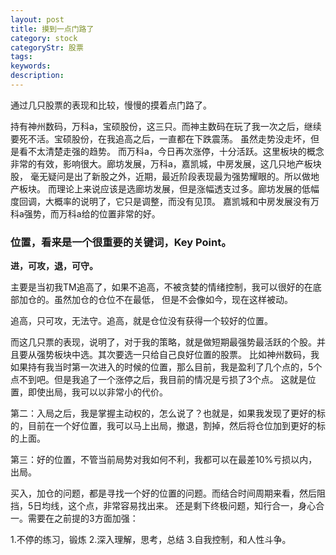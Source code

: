 ```yaml
---
layout: post
title: 摸到一点门路了
category: stock
categoryStr: 股票
tags: 
keywords: 
description: 
---
```



通过几只股票的表现和比较，慢慢的摸着点门路了。

持有神州数码，万科a，宝硕股份，这三只。而神主数码在玩了我一次之后，继续要死不活。宝硕股份，在我追高之后，一直都在下跌震荡。
虽然走势没走坏，但是看不太清楚走强的趋势。
而万科a，今日再次涨停，十分活跃。这里板块的概念非常的有效，影响很大。廊坊发展，万科a，嘉凯城，中房发展，这几只地产板块股，
毫无疑问是出了新股之外，近期，最近阶段表现最为强势耀眼的。所以做地产板块。
而理论上来说应该是选廊坊发展，但是涨幅透支过多。廊坊发展的低幅度回调，大概率的说明了，它只是调整，而没有见顶。
嘉凯城和中房发展没有万科a强势，而万科a给的位置非常的好。

### 位置，看来是一个很重要的关键词，Key Point。

<B>进，可攻，退，可守。</B>


主要是当初我TM追高了，如果不追高，不被贪婪的情绪控制，我可以很好的在底部加仓的。虽然加仓的仓位不在最低，
但是不会像如今，现在这样被动。

追高，只可攻，无法守。追高，就是仓位没有获得一个较好的位置。

而这几只票的表现，说明了，对于我的策略，就是做短期最强势最活跃的个股。并且要从强势板块中选。其次要选一只给自己良好位置的股票。
比如神州数码，我如果持有我当时第一次进入的时候的位置，那么目前，我是盈利了几个点的，5个点不到吧。但是我追了一个涨停之后，我目前的情况是亏损了3个点。
这就是位置，即使出局，我可以以非常小的代价。

第二：入局之后，我是掌握主动权的，怎么说了？也就是，如果我发现了更好的标的，目前在一个好位置，我可以马上出局，撤退，割掉，然后将仓位加到更好的标的上面。

第三：好的位置，不管当前局势对我如何不利，我都可以在最差10%亏损以内，出局。


买入，加仓的问题，都是寻找一个好的位置的问题。而结合时间周期来看，然后阻挡，5日均线，这个点，非常容易找出来。
还是剩下终极问题，知行合一，身心合一。需要在之前提的3方面加强：

1.不停的练习，锻炼
2.深入理解，思考，总结
3.自我控制，和人性斗争。



